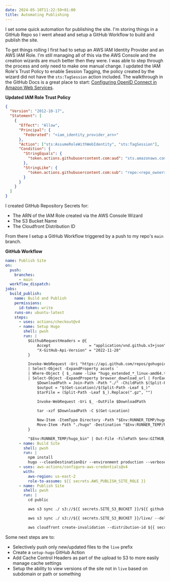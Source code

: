 ```yaml
---
date: 2024-05-10T11:22:59+01:00
title: Automating Publishing
---
```


I set some quick automation for publishing the site. I'm storing things in a GitHub Repo so I went ahead and setup a GitHub Workflow to build and publish the site.

To get things rolling I first had to setup an AWS IAM Identity Provider and an AWS IAM Role. I'm still managing all of this via the AWS Console and the creation wizards are much better then they were. I was able to step through the process and only need to make one manual change. I updated the IAM Role's Trust Policy to enable Session Tagging, the policy created by the wizard did not have the `sts:TagSession` action included. The walkthrough in the GitHub Docs is a great place to start: [Configuring OpenID Connect in Amazon Web Services](https://docs.github.com/en/actions/deployment/security-hardening-your-deployments/configuring-openid-connect-in-amazon-web-services#adding-the-identity-provider-to-aws).

**Updated IAM Role Trust Policy**

```json
{
  "Version": "2012-10-17",
  "Statement": [
    {
      "Effect": "Allow",
      "Principal": {
        "Federated": "<iam_identity_provider_arn>"
      },
      "Action": ["sts:AssumeRoleWithWebIdentity", "sts:TagSession"],
      "Condition": {
        "StringEquals": {
          "token.actions.githubusercontent.com:aud": "sts.amazonaws.com"
        },
        "StringLike": {
          "token.actions.githubusercontent.com:sub": "repo:<repo_owner>/<repo_name>:*"
        }
      }
    }
  ]
}
```

I created GitHub Repository Secrets for:

- The ARN of the IAM Role created via the AWS Console Wizard
- The S3 Bucket Name
- The Cloudfront Distribution ID

From there I setup a GitHub Workflow triggered by a push to my repo's `main` branch.

**GitHub Workflow**

```yaml
name: Publish Site
on:
  push:
    branches:
      - main
  workflow_dispatch:
jobs:
  build_publish:
    name: Build and Publish
    permissions:
      id-token: write
    runs-on: ubuntu-latest
    steps:
      - uses: actions/checkout@v4
      - name: Setup Hugo
        shell: pwsh
        run: |
          $GithubRequestHeaders = @{
              Accept                 = "application/vnd.github.v3+json"
              "X-GitHub-Api-Version" = "2022-11-28"
          }

          Invoke-WebRequest -Uri "https://api.github.com/repos/gohugoio/hugo/releases/latest" -Headers $GithubRequestHeaders | ConvertFrom-Json `
          | Select-Object -ExpandProperty assets `
          | Where-Object { $_.name -like "hugo_extended_*_linux-amd64.tar*" } `
          | Select-Object -ExpandProperty browser_download_url | ForEach-Object {
              $DownloadPath = Join-Path -Path "./" -ChildPath $(Split-Path -Leaf $_)
              $output = "$(Get-Location)/$(Split-Path -Leaf $_)"
              $tarFile = (Split-Path -Leaf $_).Replace(".gz", "")
              
              Invoke-WebRequest -Uri $_ -OutFile $DownloadPath

              tar -xzf $DownloadPath -C $(Get-Location)

              New-Item -ItemType Directory -Path "$Env:RUNNER_TEMP/hugo_bin" -Force
              Move-Item -Path "./hugo" -Destination "$Env:RUNNER_TEMP/hugo_bin/hugo"
          }

          "$Env:RUNNER_TEMP/hugo_bin" | Out-File -FilePath $env:GITHUB_PATH -Append
      - name: Build Site
        shell: pwsh
        run: |
          npm install
          hugo --cleanDestinationDir --environment production --verbose
      - uses: aws-actions/configure-aws-credentials@v4
        with:
          aws-region: us-east-2
          role-to-assume: ${{ secrets.AWS_PUBLISH_SITE_ROLE }}
      - name: Publish Site
        shell: pwsh
        run: |
          cd public

          aws s3 sync ./ s3://${{ secrets.SITE_S3_BUCKET }}/${{ github.run_id }}/ --delete

          aws s3 sync ./ s3://${{ secrets.SITE_S3_BUCKET }}/live/ --delete

          aws cloudfront create-invalidation --distribution-id ${{ secrets.SITE_CLOUDFRONT_DISTRO }} --paths "/*"
```

Some next steps are to:

- Selectively push only new/updated files to the `live` prefix
- Create a `setup-hugo` GitHub Action
- Add Cache Control Headers as part of the upload to S3 to more easily manage cache settings
- Setup the ability to view versions of the site not in `live` based on subdomain or path or something

